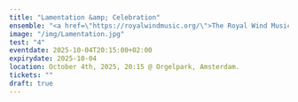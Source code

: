 ```yaml
---
title: "Lamentation &amp; Celebration"
ensemble: "<a href=\"https://royalwindmusic.org/\">The Royal Wind Music</a>"
image: "/img/Lamentation.jpg"
test: "4"
eventdate: 2025-10-04T20:15:00+02:00
expirydate: 2025-10-04
location: October 4th, 2025, 20:15 @ Orgelpark, Amsterdam.
tickets: ""
draft: true
---
```

